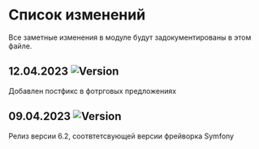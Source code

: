 # Список изменений

Все заметные изменения в модуле будут задокументированы в этом файле.

## 12.04.2023 ![Version](https://img.shields.io/badge/version-v6.2.1-blue)

Добавлен постфикс в фотрговых предложениях

## 09.04.2023 ![Version](https://img.shields.io/badge/version-v6.2.0-blue)

Релиз версии 6.2, соотвтетсвующей версии фрейворка Symfony


